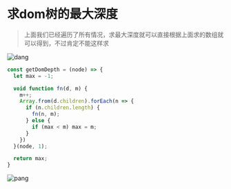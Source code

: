 # 求dom树的最大深度

> 上面我们已经遍历了所有情况，求最大深度就可以直接根据上面求的数组就可以得到，不过肯定不能这样求

![dang](https://github.com/shiyangzhaoa/easy-tips/blob/master/img/dom_max_depth.png)

```js
const getDomDepth = (node) => {
  let max = -1;

  void function fn(d, m) {
    m++;
    Array.from(d.children).forEach(n => {
      if (n.children.length) {
        fn(n, m);
      } else {
        if (max < m) max = m;
      }
    })
  }(node, 1);

  return max;
}
```

![pang](https://github.com/shiyangzhaoa/easy-tips/blob/master/img/get_dom_max_depth.png)
